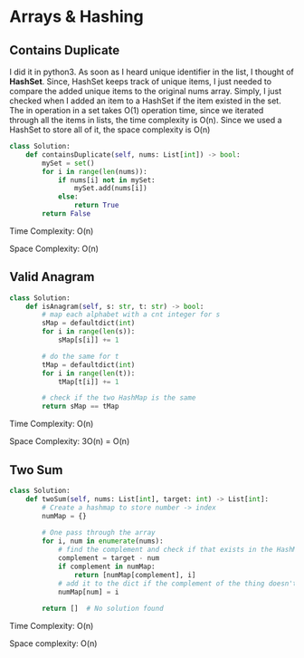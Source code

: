 # Arrays & Hashing

## Contains Duplicate

I did it in python3. As soon as I heard unique identifier in the list, I thought of **HashSet**. Since, HashSet keeps track of unique items, I just needed to compare the added unique items to the original nums array. Simply, I just checked when I added an item to a HashSet if the item existed in the set. The in operation in a set takes O(1) operation time, since we iterated through all the items in lists, the time complexity is O(n). Since we used a HashSet to store all of it, the space complexity is O(n)

```python
class Solution:
    def containsDuplicate(self, nums: List[int]) -> bool:
        mySet = set()
        for i in range(len(nums)):
            if nums[i] not in mySet:
                mySet.add(nums[i])
            else:
                return True
        return False
```

Time Complexity: O(n)

Space Complexity: O(n)

## Valid Anagram

```python
class Solution:
    def isAnagram(self, s: str, t: str) -> bool:
        # map each alphabet with a cnt integer for s
        sMap = defaultdict(int)
        for i in range(len(s)):
            sMap[s[i]] += 1

        # do the same for t
        tMap = defaultdict(int)
        for i in range(len(t)):
            tMap[t[i]] += 1

        # check if the two HashMap is the same
        return sMap == tMap
```

Time Complexity: O(n)

Space Complexity: 3O(n) = O(n)

## Two Sum

```python
class Solution:
    def twoSum(self, nums: List[int], target: int) -> List[int]:
        # Create a hashmap to store number -> index
        numMap = {}
        
        # One pass through the array
        for i, num in enumerate(nums):
            # find the complement and check if that exists in the HashMap
            complement = target - num
            if complement in numMap:
                return [numMap[complement], i]
            # add it to the dict if the complement of the thing doesn't exist
            numMap[num] = i
            
        return []  # No solution found
```

Time Complexity: O(n)

Space complexity: O(n)